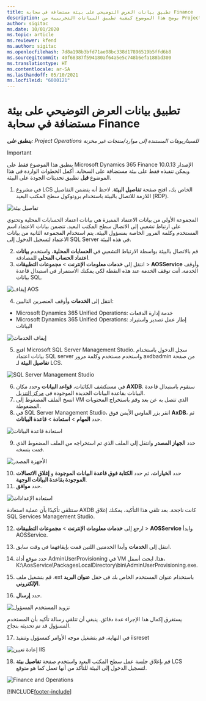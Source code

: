 ```yaml
---
title: تطبيق بيانات العرض التوضيحي على بيئة مستضافة في سحابة Finance
description: يوضح هذا الموضوع كيفية تطبيق البيانات التجريبية من Project Operations إلى بيئة Dynamics 365 Finance المستضافة على السحابة.
author: sigitac
ms.date: 10/01/2020
ms.topic: article
ms.reviewer: kfend
ms.author: sigitac
ms.openlocfilehash: 7d8a198b3bfd71ae08bc338d17896519b5ffd6b8
ms.sourcegitcommit: 40f68387f594180af64a5e5c748b6efa188bd300
ms.translationtype: HT
ms.contentlocale: ar-SA
ms.lasthandoff: 05/10/2021
ms.locfileid: "6000121"
---
```

# <a name="apply-demo-data-to-a-finance-cloud-hosted-environment"></a>تطبيق بيانات العرض التوضيحي على بيئة مستضافة في سحابة Finance

_**ينطبق على:** Project Operations للسيناريوهات المستندة إلى موارد/منتجات غير مخزنة‬_

> [!IMPORTANT]
> ينطبق هذا الموضوع فقط على Microsoft Dynamics 365 Finance الإصدار 10.0.13 ويمكن تنفيذه فقط على بيئة مستضافة على السحابة. أكمل الخطوات الواردة في هذا الموضوع **قبل** تطبيق تحديثات الجودة على البيئة.

1. في مشروع LCS الخاص بك، افتح صفحة **تفاصيل البيئة**. لاحظ أنه يتضمن التفاصيل اللازمة للاتصال بالبيئة باستخدام بروتوكول سطح المكتب البعيد (RDP).

![تفاصيل بيئة ](./media/1EnvironmentDetails.png)

المجموعة الأولى من بيانات الاعتماد المميزة هي بيانات اعتماد الحسابات المحلية وتحتوي على ارتباط تشعبي إلى الاتصال سطح المكتب البعيد. تتضمن بيانات الاعتماد اسم المستخدم وكلمة المرور الخاصة بمسؤول البيئة. يتم استخدام المجموعة الثانية من بيانات الاعتماد لتسجيل الدخول إلى SQL Server في هذه البيئة.

2. قم بالاتصال بالبيئة بواسطة الارتباط التشعبي في **الحسابات المحلية**، واستخدم **بيانات اعتماد الحساب المحلي** للمصادقة.
3. انتقل إلى **خدمات معلومات الإنترنت** > **مجموعات التطبيقات** > **AOSService** وأوقف الخدمة. أنت توقف الخدمة عند هذه النقطة لكي يمكنك الاستمرار في استبدال قاعدة بيانات SQL.

![إيقاف AOS](./media/2StopAOS.png)

4. انتقل إلى **الخدمات** وأوقف العنصرين التاليين:

- Microsoft Dynamics 365 Unified Operations: خدمة إدارة الدفعات
- Microsoft Dynamics 365 Unified Operations: إطار عمل تصدير واستيراد البيانات

![إيقاف الخدمات](./media/3StopServices.png)

5. افتح Microsoft SQL Server Management Studio. سجل الدخول باستخدام بيانات اعتماد SQL server واستخدم مستخدم وكلمة مرور axdbadmin من صفحة **تفاصيل البيئة** لـ LCS.

![SQL Server Management Studio](./media/4SSMS.png)

6. في مستكشف الكائنات، **قواعد البيانات** وحدد مكان **AXDB**. ستقوم باستبدال قاعدة البيانات بقاعدة البيانات الجديدة الموجودة في [مركز التنزيل](https://download.microsoft.com/download/1/a/3/1a314bd2-b082-4a87-abdc-1ba26c92b63d/ProjOpsDemoDataFOGARelease.zip). 
7. انسخ الملف المضغوط إلى VM الذي تتصل به عن بعد وقم باستخراج المحتويات المضغوطة.
8. في SQL Server Management Studio، انقر بزر الماوس الأيمن فوق **AxDB**، ثم حدد **المهام** > **استعادة** > **قاعدة البيانات**.

![استعادة قاعدة البيانات](./media/5RestoreDatabase.png)

9. حدد **الجهاز المصدر** وانتقل إلى الملف الذي تم استخراجه من الملف المضغوط الذي قمت بنسخه.

![الأجهزة المصدر](./media/6SourceDevice.png)

10. حدد **الخيارات**، ثم حدد **الكتابة فوق قاعدة البيانات الموجودة** و **إغلاق الاتصالات الموجودة بقاعدة البيانات الوجهة**. 
11. حدد **موافق**.

![استعادة الإعدادات](./media/7RestoreSetting.png)

ستتلقى تأكيدًا بأن عملية استعادة AXDB كانت ناجحة. بعد تلقي هذا التأكيد، يمكنك إغلاق SQL Services Management Studio.

12. ارجع إلى **خدمات معلومات الإنترنت** > **مجموعات التطبيقات** > **AOSService** وابدأ AOSService.
13. انتقل إلى **الخدمات** وأبدا الخدمتين اللتين قمت بإيقافهما في وقت سابق.

14. حدد موقع أداة AdminUserProvisioning في VM هذا. ابحث أسفل، K:\AosService\PackagesLocalDirectory\bin\AdminUserProvisioning.exe.
15. قم بتشغيل ملف .ext باستخدام عنوان المستخدم الخاص بك في حقل **عنوان البريد الإلكتروني**. 
16. حدد **إرسال**.

![تزويد المستخدم المسؤول](./media/8AdminUserProvisioning.png)

يستغرق إكمال هذا الإجراء عدة دقائق. ينبغي أن تتلقي رسالة تأكيد بأن المستخدم المسؤول قد تم تحديثه بنجاح.

17. في النهاية، قم بتشغيل موجه الأوامر كمسؤول وتنفيذ iisreset

![إعادة تعيين IIS](./media/9IISReset.png)

18. قم بإغلاق جلسة عمل سطح المكتب البعيد واستخدم صفحة **تفاصيل بيئة** LCS لتسجيل الدخول إلى البيئة للتأكد من أنها تعمل كما هو متوقع.

![Finance and Operations](./media/10FinanceAndOperations.png)


[!INCLUDE[footer-include](../includes/footer-banner.md)]